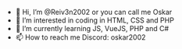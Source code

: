 - 👋 Hi, I’m @Reiv3n2002 or you can call me Oskar
- 👀 I’m interested in coding in HTML, CSS and PHP
- 🌱 I’m currently learning JS, VueJS, PHP and C#
- 📫 How to reach me Discord: oskar2002

<!---
Reiv3n2002/Reiv3n2002 is a ✨ special ✨ repository because its `README.md` (this file) appears on your GitHub profile.
You can click the Preview link to take a look at your changes.
--->
